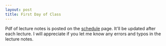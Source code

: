 ```yaml
---
layout: post
title: First Day of Class
---
```


Pdf of lecture notes is posted on the [schedule](./schedule.html) page. It'll be updated after each lecture. I will appreciate if you let me know any errors and typos in the lecture notes.

